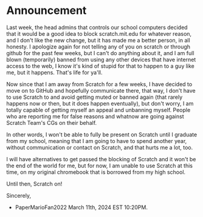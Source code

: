 # Announcement

Last week, the head admins that controls our school computers decided that it would be a good idea to block scratch.mit.edu for whatever reason, and I don't like the new change, but it has made me a better person, in all honesty. I apologize again for not telling any of you on scratch or through github for the past few weeks, but I can't do anything about it, and I am full blown (temporarily) banned from using any other devices that have internet access to the web, I know it's kind of stupid for that to happen to a guy like me, but it happens. That's life for ya'll.

Now since that I am away from Scratch for a few weeks, I have decided to move on to GitHub and hopefully communicate there, that way, I don't have to use Scratch to and avoid getting muted or banned again (that rarely happens now or then, but it does happen eventually), but don't worry, I am totally capable of getting myself an appeal and unbanning myself. People who are reporting me for false reasons and whatnow are going against Scratch Team's CGs on their behalf.

In other words, I won't be able to fully be present on Scratch until I graduate from my school, meaning that I am going to have to spend another year, without communication or contact on Scratch, and that hurts me a lot, too.

I will have alternatives to get passed the blocking of Scratch and it won't be the end of the world for me, but for now, I am unable to use Scratch at this time, on my original chromebook that is borrowed from my high school.

Until then, Scratch on!

Sincerely,

- PaperMarioFan2022 March 11th, 2024 EST 10:20PM.
